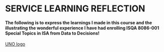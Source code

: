 # SERVICE LEARNING REFLECTION
#### The following is to express the learnings I made in this course and the illustrating the wonderful experience I have had enrolling ISQA 8086-001 Special Topics in ISA from Data to Decisions!

[UNO logo](https://www.google.com/url?sa=i&url=https%3A%2F%2Fwww.unomaha.edu%2Fnews%2Funo-brand-101.php&psig=AOvVaw1UHHYu5OEqdMsk_zovxjwu&ust=1576343031613000&source=images&cd=vfe&ved=0CAIQjRxqFwoTCLjd5siNs-YCFQAAAAAdAAAAABAK)

